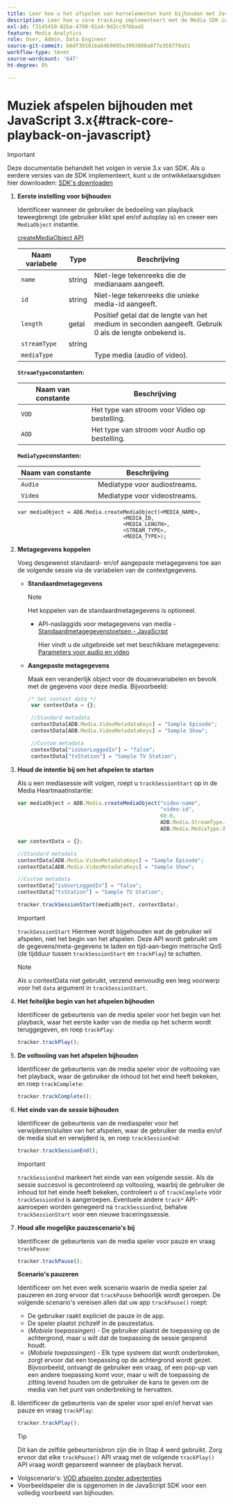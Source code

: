 ```yaml
---
title: Leer hoe u het afspelen van kernelementen kunt bijhouden met JavaScript v3.x
description: Leer hoe u core tracking implementeert met de Media SDK in een browser met JavaScript 3.x-apps.
exl-id: f3145450-82ba-4790-91a4-9d2cc97bbaa5
feature: Media Analytics
role: User, Admin, Data Engineer
source-git-commit: b6df391016ab4b9095e3993808a877e3587f0a51
workflow-type: tm+mt
source-wordcount: '647'
ht-degree: 0%

---
```


# Muziek afspelen bijhouden met JavaScript 3.x{#track-core-playback-on-javascript}

>[!IMPORTANT]
>Deze documentatie behandelt het volgen in versie 3.x van SDK. Als u eerdere versies van de SDK implementeert, kunt u de ontwikkelaarsgidsen hier downloaden: [SDK&#39;s downloaden](/help/sdk-implement/download-sdks.md)

1. **Eerste instelling voor bijhouden**

   Identificeer wanneer de gebruiker de bedoeling van playback teweegbrengt (de gebruiker klikt spel en/of autoplay is) en creeer een `MediaObject` instantie.

   [createMediaObject API](https://adobe-marketing-cloud.github.io/media-sdks/reference/javascript/MediaHeartbeat.html#.createMediaObject)

   | Naam variabele | Type | Beschrijving |
   | --- | --- | --- |
   | `name` | string | Niet-lege tekenreeks die de medianaam aangeeft. |
   | `id` | string | Niet-lege tekenreeks die unieke media-id aangeeft. |
   | `length` | getal | Positief getal dat de lengte van het medium in seconden aangeeft. Gebruik 0 als de lengte onbekend is. |
   | `streamType` | string |  |
   | `mediaType` |  | Type media (audio of video). |

   **`StreamType`constanten:**

   | Naam van constante | Beschrijving   |
   |---|---|
   | `VOD` | Het type van stroom voor Video op bestelling. |
   | `AOD` | Het type van stroom voor Audio op bestelling. |

   **`MediaType`constanten:**

   | Naam van constante | Beschrijving |
   |---|---|
   | `Audio` | Mediatype voor audiostreams. |
   | `Video` | Mediatype voor videostreams. |

   ```
   var mediaObject = ADB.Media.createMediaObject(<MEDIA_NAME>,
                                     <MEDIA_ID,
                                     <MEDIA_LENGTH>,
                                     <STREAM_TYPE>,
                                     <MEDIA_TYPE>);
   ```

1. **Metagegevens koppelen**

   Voeg desgewenst standaard- en/of aangepaste metagegevens toe aan de volgende sessie via de variabelen van de contextgegevens.

   * **Standaardmetagegevens**

      >[!NOTE]
      >
      >Het koppelen van de standaardmetagegevens is optioneel.

      * API-naslaggids voor metagegevens van media - [Standaardmetagegevenstoetsen - JavaScript](https://adobe-marketing-cloud.github.io/media-sdks/reference/javascript)

         Hier vindt u de uitgebreide set met beschikbare metagegevens: [Parameters voor audio en video](/help/metrics-and-metadata/audio-video-parameters.md)
   * **Aangepaste metagegevens**

      Maak een veranderlijk object voor de douanevariabelen en bevolk met de gegevens voor deze media. Bijvoorbeeld:

      ```js
      /* Set context data */
       var contextData = {};
      
       //Standard metadata
       contextData[ADB.Media.VideoMetadataKeys] = "Sample Episode";
       contextData[ADB.Media.VideoMetadataKeys] = "Sample Show";
      
       //Custom metadata
       contextData["isUserLoggedIn"] = "false";
       contextData["tvStation"] = "Sample TV Station";
      ```


1. **Houd de intentie bij om het afspelen te starten**

   Als u een mediasessie wilt volgen, roept u `trackSessionStart` op in de Media Heartmaatinstantie:

   ```js
   var mediaObject = ADB.Media.createMediaObject("video-name",
                                                 "video-id",
                                                 60.0,
                                                 ADB.Media.StreamType.VOD,
                                                 ADB.Media.MediaType.Video);
   
   var contextData = {};
   
   //Standard metadata
   contextData[ADB.Media.VideoMetadataKeys] = "Sample Episode";
   contextData[ADB.Media.VideoMetadataKeys] = "Sample Show";
   
   //Custom metadata
   contextData["isUserLoggedIn"] = "false";
   contextData["tvStation"] = "Sample TV Station";
   
   tracker.trackSessionStart(mediaObject, contextData);
   ```

   >[!IMPORTANT]
   >
   >`trackSessionStart` Hiermee wordt bijgehouden wat de gebruiker wil afspelen, niet het begin van het afspelen. Deze API wordt gebruikt om de gegevens/meta-gegevens te laden en tijd-aan-begin metrische QoS (de tijdduur tussen `trackSessionStart` en `trackPlay`) te schatten.

   >[!NOTE]
   >
   >Als u contextData niet gebruikt, verzend eenvoudig een leeg voorwerp voor het `data` argument in `trackSessionStart`.

1. **Het feitelijke begin van het afspelen bijhouden**

   Identificeer de gebeurtenis van de media speler voor het begin van het playback, waar het eerste kader van de media op het scherm wordt teruggegeven, en roep `trackPlay`:

   ```js
   tracker.trackPlay();
   ```

1. **De voltooiing van het afspelen bijhouden**

   Identificeer de gebeurtenis van de media speler voor de voltooiing van het playback, waar de gebruiker de inhoud tot het eind heeft bekeken, en roep `trackComplete`:

   ```js
   tracker.trackComplete();
   ```

1. **Het einde van de sessie bijhouden**

   Identificeer de gebeurtenis van de mediaspeler voor het verwijderen/sluiten van het afspelen, waar de gebruiker de media en/of de media sluit en verwijderd is, en roep `trackSessionEnd`:

   ```js
   tracker.trackSessionEnd();
   ```

   >[!IMPORTANT]
   >
   >`trackSessionEnd` markeert het einde van een volgende sessie. Als de sessie succesvol is gecontroleerd op voltooiing, waarbij de gebruiker de inhoud tot het einde heeft bekeken, controleert u of `trackComplete` vóór `trackSessionEnd` is aangeroepen. Eventuele andere `track*` API-aanroepen worden genegeerd na `trackSessionEnd`, behalve `trackSessionStart` voor een nieuwe traceringssessie.

1. **Houd alle mogelijke pauzescenario&#39;s bij**

   Identificeer de gebeurtenis van de media speler voor pauze en vraag `trackPause`:

   ```js
   tracker.trackPause();
   ```

   **Scenario&#39;s pauzeren**

   Identificeer om het even welk scenario waarin de media speler zal pauzeren en zorg ervoor dat `trackPause` behoorlijk wordt geroepen. De volgende scenario&#39;s vereisen allen dat uw app `trackPause()` roept:

   * De gebruiker raakt expliciet de pauze in de app.
   * De speler plaatst zichzelf in de pauzestatus.
   * (*Mobiele toepassingen*) - De gebruiker plaatst de toepassing op de achtergrond, maar u wilt dat de toepassing de sessie geopend houdt.
   * (*Mobiele toepassingen*) - Elk type systeem dat wordt onderbroken, zorgt ervoor dat een toepassing op de achtergrond wordt gezet. Bijvoorbeeld, ontvangt de gebruiker een vraag, of een pop-up van een andere toepassing komt voor, maar u wilt de toepassing de zitting levend houden om de gebruiker de kans te geven om de media van het punt van onderbreking te hervatten.

1. Identificeer de gebeurtenis van de speler voor spel en/of hervat van pauze en vraag `trackPlay`:

   ```js
   tracker.trackPlay();
   ```

   >[!TIP]
   >
   >Dit kan de zelfde gebeurtenisbron zijn die in Stap 4 werd gebruikt. Zorg ervoor dat elke `trackPause()` API vraag met de volgende `trackPlay()` API vraag wordt geparseerd wanneer de playback hervat.

* Volgscenario&#39;s: [VOD afspelen zonder advertenties](/help/sdk-implement/tracking-scenarios/vod-no-intrs-details.md)
* Voorbeeldspeler die is opgenomen in de JavaScript SDK voor een volledig voorbeeld van bijhouden.

